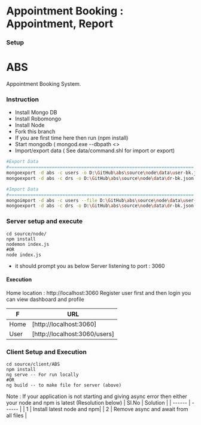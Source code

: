 # Appointment Booking : Appointment, Report
### Setup
# ABS
Appointment Booking System.

### Instruction
- Install Mongo DB
- Install Robomongo
- Install Node
- Fork this branch
- If you are first time here then run (npm install)
- Start mongodb ( mongod.exe --dbpath <<above path where you have extracted your data file>>
- Import/export data ( See data/command.shl for import or export)

```sh
#Export Data
#=====================================================================
mongoexport -d abs -c users -o D:\GitHub\abs\source\node\data\user-bk.json
mongoexport -d abs -c drs -o D:\GitHub\abs\source\node\data\dr-bk.json

#Import Data
#=====================================================================
mongoimport -d abs -c users --file D:\GitHub\abs\source\node\data\user-bk.json
mongoexport -d abs -c drs -o D:\GitHub\abs\source\node\data\dr-bk.json
```

### Server setup and execute
```
cd source/node/
npm install
nodemon index.js 
#OR
node index.js
```
- it should prompt you as below
        Server listening to port : 3060
	
#### Execution
Home location : http://localhost:3060
Register user first 
and then login 
you can view dashboard and profile

| F | URL |
| ------ | ------ |
| Home | [http://localhost:3060] |
| User | [http://localhost:3060/users] |

### Client Setup and Execution

```
cd source/client/ABS
npm install
ng serve -- For run locally
#OR
ng build -- to make file for server (above)
```
Note : If your application is not starting and giving async error then either your node and npm is latest (Resolution below)
| Sl.No | Solution |
| ------ | ------ |
| 1 | Install latest node and npm|
| 2 | Remove async and await from all files |


